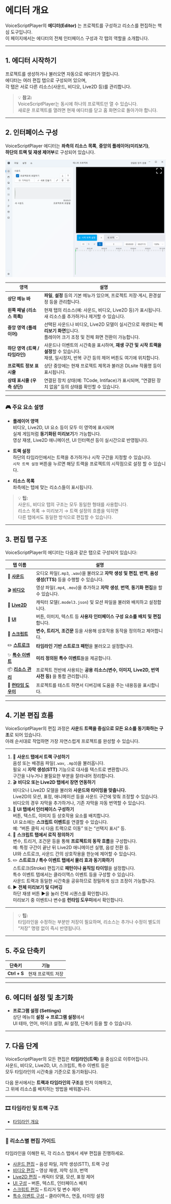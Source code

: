 # 에디터 개요

VoiceScriptPlayer의 **에디터(Editor)** 는 프로젝트를 구성하고 리소스를 편집하는 핵심 도구입니다.  
이 페이지에서는 에디터의 전체 인터페이스 구성과 각 탭의 역할을 소개합니다.

---

## 1. 에디터 시작하기

프로젝트를 생성하거나 불러오면 자동으로 에디터가 열립니다.  
에디터는 여러 편집 탭으로 구성되어 있으며,  
각 탭은 서로 다른 리소스(사운드, 비디오, Live2D 등)를 관리합니다.

> 💡 **참고:**  
> VoiceScriptPlayer는 동시에 하나의 프로젝트만 열 수 있습니다.  
> 새로운 프로젝트를 열려면 현재 에디터를 닫고 홈 화면으로 돌아가야 합니다.

---

## 2. 인터페이스 구성

VoiceScriptPlayer 에디터는 **좌측의 리소스 목록**, **중앙의 플레이어(미리보기)**,  
**하단의 트랙 및 재생 제어부**로 구성되어 있습니다.

![editor-overview](../images/editor-overview.png)

| 영역 | 설명 |
|------|------|
| **상단 메뉴 바** | **파일**, **설정** 등의 기본 메뉴가 있으며, 프로젝트 저장·게시, 환경설정 등을 관리합니다. |
| **왼쪽 패널 (리소스 목록)** | 현재 탭의 리소스(예: 사운드, 비디오, Live2D 등)가 표시됩니다.<br>새 리소스를 추가하거나 제거할 수 있습니다. |
| **중앙 영역 (플레이어)** | 선택된 사운드나 비디오, Live2D 모델이 실시간으로 재생되는 **미리보기 화면**입니다.<br>플레이어 크기 조정 및 전체 화면 전환이 가능합니다. |
| **하단 영역 (트랙 / 타임라인)** | 사운드나 이벤트의 시간축을 표시하며, **재생 구간 및 시작 트랙을 설정**할 수 있습니다.<br>재생, 일시정지, 반복 구간 등의 제어 버튼도 여기에 위치합니다. |
| **프로젝트 정보 표시줄** | 상단 중앙에는 현재 프로젝트 제목과 불러온 DLsite 작품명 등이 표시됩니다. |
| **상태 표시줄 (우측 상단)** | 연결된 장치 상태(예: TCode, Intiface)가 표시되며, “연결된 장치 없음” 등의 상태를 확인할 수 있습니다. |

---

### 🎮 주요 요소 설명

- **플레이어 영역**  
  비디오, Live2D, UI 요소 등이 모두 이 영역에 표시되며  
  실제 게임처럼 **동기화된 미리보기**가 가능합니다.  
  영상 재생, Live2D 애니메이션, UI 인터랙션 등이 실시간으로 반영됩니다.

- **트랙 설정**  
  하단의 타임라인에서는 트랙을 추가하거나 시작 구간을 지정할 수 있습니다.  
  `시작 트랙 설정` 버튼을 누르면 해당 트랙을 프로젝트의 시작점으로 설정 할 수 있습니다.

- **리소스 목록**  
  좌측에는 텝에 맞는 리소스들이 표시됩니다.

> 💡 **팁:**  
> 사운드, 비디오 탭의 구조는 모두 동일한 형태를 사용합니다.  
> 리소스 목록 → 미리보기 → 트랙 설정의 흐름을 익히면  
> 다른 탭에서도 동일한 방식으로 편집할 수 있습니다.

---

## 3. 편집 탭 구조

VoiceScriptPlayer의 에디터는 다음과 같은 탭으로 구성되어 있습니다:

| 탭 이름 | 설명 |
|----------|------|
| 🎵 [**사운드**](../editor/sound.md) | 오디오 파일(`.mp3`, `.wav`)을 불러오고 **자막 생성 및 편집**, **번역**, **음성 생성(TTS)** 등을 수행할 수 있습니다. |
| 🎬 [**비디오**](../editor/video.md) | 영상 파일(`.mp4`, `.mov`)을 추가하고 **자막 생성**, **번역**, **동기화 편집**을 할 수 있습니다. |
| 🧍 [**Live2D**](../editor/live2d.md) | 캐릭터 모델(`.model3.json`) 및 모션 파일을 불러와 배치하고 설정합니다. |
| 🧩 [**UI**](../editor/ui.md) | 버튼, 이미지, 텍스트 등 **사용자 인터페이스 구성 요소를 배치 및 편집**합니다. |
| 💬 [**스크립트**](../editor/script.md) | **변수, 트리거, 조건문** 등을 사용해 상호작용 동작을 정의하고 제어합니다. |
| ✏️ [**스트로크**](../editor/stroke.md) | **타임라인 기반 스트로크 패턴**을 불러오고 설정합니다. |
| ✨ [**특수 이벤트**](../editor/specialevent.md) | **미리 정의된 특수 이벤트**들을 제공합니다. |
| 📦 [**리소스 관리**](../editor/resources.md) | 프로젝트 전반에 사용되는 **공용 리소스(변수, 이미지, Live2D, 번역 사전 등)** 을 통합 관리합니다. |
| 🧰 [**런타임 도우미**](runtime-helper.md) | 프로젝트를 테스트 하면서 디버깅에 도움을 주는 내용등을 표시합니다. |

---

## 4. 기본 편집 흐름

VoiceScriptPlayer의 편집 과정은 **사운드 트랙을 중심으로 모든 요소를 동기화하는 구조**로 되어 있습니다.  
아래 순서대로 작업하면 가장 자연스럽게 프로젝트를 완성할 수 있습니다.

---

<ol>
  <li>🎵 <b>사운드 탭에서 트랙 구성하기</b><br>
  음성 또는 배경음 파일(<code>.wav</code>, <code>.mp3</code>)을 불러옵니다.<br>
  필요 시 <b>자막 생성(STT)</b> 기능으로 대사를 텍스트로 변환합니다.<br>
  구간을 나누거나 불필요한 부분을 잘라내어 정리합니다.</li>

  <li>🎬 <b>비디오 또는 Live2D 탭에서 장면 연동하기</b><br>
  비디오나 Live2D 모델을 불러와 <b>사운드와 타이밍을 맞춥니다.</b><br>
  Live2D의 모션, 표정, 애니메이션 등을 사운드 구간에 맞춰 조정할 수 있습니다.<br>
  비디오의 경우 자막을 추가하거나, 기존 자막을 자동 번역할 수 있습니다.</li>

  <li>🧩 <b>UI 탭에서 인터페이스 구성하기</b><br>
  버튼, 텍스트, 이미지 등 상호작용 요소를 배치합니다.<br>
  UI 요소에는 <b>스크립트 이벤트</b>를 연결할 수 있습니다.<br>
  예: “버튼 클릭 시 다음 트랙으로 이동” 또는 “선택지 표시” 등.</li>

  <li>💬 <b>스크립트 탭에서 로직 정의하기</b><br>
  변수, 트리거, 조건문 등을 통해 <b>프로젝트의 동작 흐름</b>을 구성합니다.<br>
  예: 특정 구간이 끝난 뒤 Live2D 애니메이션 실행, 음성 전환 등.<br>
  UI와 스트로크, 사운드 간의 상호작용을 한눈에 제어할 수 있습니다.</li>

  <li>✏️ <b>스트로크 / 특수 이벤트 탭에서 물리 효과 동기화하기</b><br>
  스트로크(Stroke) 편집기로 <b>패턴이나 움직임 타이밍</b>을 설정합니다.<br>
  특수 이벤트 탭에서는 클라이맥스 이벤트 등을 구성할 수 있습니다.<br>
  사운드 트랙과 동일한 시간축을 공유하므로 정밀하게 싱크 조정이 가능합니다.</li>

  <li>▶️ <b>전체 미리보기 및 디버깅</b><br>
  하단 재생 버튼 ▶을 눌러 전체 시퀀스를 확인합니다.<br>
  미리보기 중 이벤트나 변수를 <b>런타임 도우미</b>에서 확인합니다.</li>
</ol>

---

> 💡 **팁:**  
> 타임라인을 수정하는 부분만 저장이 필요하며,
> 리소스는 추가나 수정이 별도의 “저장” 명령 없이 즉시 반영됩니다.

---

## 5. 주요 단축키

| 단축키 | 기능 |
|--------|------|
| **Ctrl + S** | 현재 프로젝트 저장 |

---

## 6. 에디터 설정 및 초기화

- **프로그램 설정 (Settings)**  
  상단 메뉴의 **설정 → 프로그램 설정**에서  
  UI 테마, 언어, 마이크 설정, AI 설정, 단축키 등을 할 수 있습니다.

---

## 7. 다음 단계

VoiceScriptPlayer의 모든 편집은 **타임라인(트랙)** 을 중심으로 이루어집니다.  
사운드, 비디오, Live2D, UI, 스크립트, 특수 이벤트 등은  
모두 타임라인의 시간축을 기준으로 동기화됩니다.

다음 문서에서는 **트랙과 타임라인의 구조**를 먼저 이해하고,  
그 위에 리소스를 배치하는 방법을 배워봅니다.

---

### 🎞️ 타임라인 및 트랙 구조
- [타임라인 개요](timeline.md)  

---

### 🎵 리소스별 편집 가이드
타임라인을 이해한 뒤, 각 리소스 탭에서 세부 편집을 진행하세요.

- [사운드 편집](sound.md) – 음성 파일, 자막 생성(STT), 트랙 구성  
- [비디오 편집](video.md) – 영상 재생, 자막 싱크, 번역  
- [Live2D 편집](live2d.md) – 캐릭터 모델, 모션, 표정 제어  
- [UI 구성](ui.md) – 버튼, 텍스트, 인터페이스 배치  
- [스크립트 편집](script.md) – 트리거 및 변수 제어  
- [특수 이벤트 구성](special-event.md) – 클라이맥스, 연출, 타이밍 설정  

